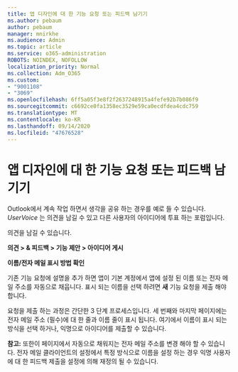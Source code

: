 ```yaml
---
title: 앱 디자인에 대 한 기능 요청 또는 피드백 남기기
ms.author: pebaum
author: pebaum
manager: mnirkhe
ms.audience: Admin
ms.topic: article
ms.service: o365-administration
ROBOTS: NOINDEX, NOFOLLOW
localization_priority: Normal
ms.collection: Adm_O365
ms.custom:
- "9001108"
- "3069"
ms.openlocfilehash: 6ff5a05f3e8f2f2637248915a4fefe92b7b086f9
ms.sourcegitcommit: c6692ce0fa1358ec3529e59ca0ecdfdea4cdc759
ms.translationtype: MT
ms.contentlocale: ko-KR
ms.lasthandoff: 09/14/2020
ms.locfileid: "47676528"
---
```

# <a name="leave-a-feature-request-or-feedback-on-app-design"></a>앱 디자인에 대 한 기능 요청 또는 피드백 남기기

Outlook에서 계속 작업 하면서 생각을 공유 하는 경우를 예로 들 수 있습니다. *UserVoice* 는 의견을 남길 수 있고 다른 사용자의 아이디어에 투표 하는 포럼입니다.  

의견을 남길 수 있습니다. 

**의견 > & 피드백 > 기능 제안 > 아이디어 게시** 

**이름/전자 메일 표시 방법 확인**

기존 기능 요청에 설명을 추가 하면 앱이 기본 계정에서 앱에 설정 된 이름 또는 전자 메일 주소를 자동으로 채웁니다. 표시 되는 이름을 선택 하려면 **새** 기능 요청을 제출 해야 합니다. 

요청을 제출 하는 과정은 간단한 3 단계 프로세스입니다. 세 번째와 마지막 페이지에는 전자 메일 주소 (필수)에 대 한 줄과 이름 줄이 표시 됩니다. 여기에서 이름이 표시 되는 방식을 선택 하거나, 익명으로 아이디어를 제출할 수 있습니다. 

**참고:** 또한이 페이지에서 자동으로 채워지는 전자 메일 주소를 변경 해야 할 수 있습니다. 전자 메일 클라이언트의 설정에서 특정 방식으로 이름을 설정 하는 경우 익명 사용자에 대 한 피드백 제출을 설정에 의해 재정의 될 수 있습니다. 
